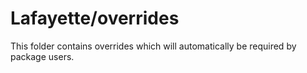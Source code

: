 # Lafayette/overrides

This folder contains overrides which will automatically be required by package users.
